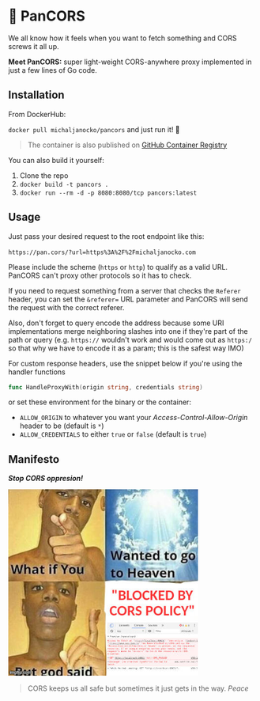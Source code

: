 # 📡 PanCORS

We all know how it feels when you want to fetch something and CORS screws it all up.

**Meet PanCORS:** super light-weight CORS-anywhere proxy implemented in just a few lines of Go code.

## Installation

From DockerHub:

`docker pull michaljanocko/pancors` and just run it! 🚀

> The container is also published on [GitHub Container Registry](https://ghcr.io)

You can also build it yourself:

1. Clone the repo
2. `docker build -t pancors .`
3. `docker run --rm -d -p 8080:8080/tcp pancors:latest`

## Usage

Just pass your desired request to the root endpoint like this:

`https://pan.cors/?url=https%3A%2F%2Fmichaljanocko.com`

Please include the scheme (`https` or `http`) to qualify as a valid URL. PanCORS can't proxy other protocols so it has to check.

If you need to request something from a server that checks the `Referer` header, you can set the `&referer=` URL parameter and PanCORS will send the request with the correct referer.

Also, don't forget to query encode the address because some URI implementations merge neighboring slashes into one if they're part of the path or query (e.g. `https://` wouldn't work and would come out as `https:/` so that why we have to encode it as a param; this is the safest way IMO)

For custom response headers, use the snippet below if you're using the handler functions
```go
func HandleProxyWith(origin string, credentials string)
```
or set these environment for the binary or the container:
- `ALLOW_ORIGIN` to whatever you want your *Access-Control-Allow-Origin* header to be (default is `*`)
- `ALLOW_CREDENTIALS` to either `true` or `false` (default is `true`)

## Manifesto

**_Stop CORS oppresion!_**

![How CORS works](assets/cors_explanation.jpg)

> CORS keeps us all safe but sometimes it just gets in the way. _Peace_
